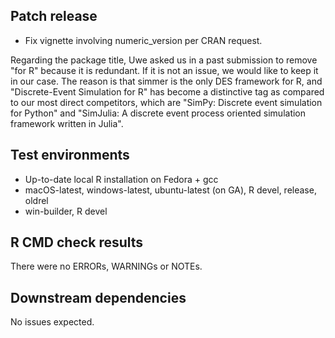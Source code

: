 ## Patch release

- Fix vignette involving numeric_version per CRAN request.

Regarding the package title, Uwe asked us in a past submission to remove
"for R" because it is redundant. If it is not an issue, we would like to keep
it in our case. The reason is that simmer is the only DES framework for R, and
"Discrete-Event Simulation for R" has become a distinctive tag as compared to
our most direct competitors, which are "SimPy: Discrete event simulation for
Python" and "SimJulia: A discrete event process oriented simulation framework
written in Julia".

## Test environments

- Up-to-date local R installation on Fedora + gcc
- macOS-latest, windows-latest, ubuntu-latest (on GA), R devel, release, oldrel
- win-builder, R devel

## R CMD check results

There were no ERRORs, WARNINGs or NOTEs.

## Downstream dependencies

No issues expected.
